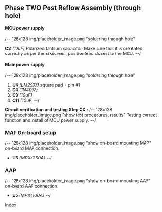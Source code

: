 ## Phase TWO Post Reflow Assembly (through hole)

#### MCU power supply
/-- 128x128 img/placeholder_image.png "soldering through hole"

**C2** *(10uF)* Polarized tantilum capacitor; Make sure that it is orentated correctly as per the silkscreen, positive lead closest to the MCU.
--/

#### Main power supply
/-- 128x128 img/placeholder_image.png "soldering through hole"

 1. **U4**  *(LM2937)* square pad = pin #1
 2. **D4**  *(1N4007)* 
 3. **C8**  *(10uF)*
 4. **C11** *(10uF)*
--/

**Circuit verification and testing Step XX :** 
/-- 128x128 img/placeholder_image.png "show test procedures, results" Testing correct function and install of MCU power supply.
--/

### MAP On-board setup
/-- 128x128 img/placeholder_image.png "show on-board mounting MAP" on-board MAP connection.

- **U6** *(MPX4250A)*
--/

### AAP
/-- 128x128 img/placeholder_image.png "show on-board mounting AAP" on-board AAP connection.

- **U5** *(MPX4100A)*
--/


[Index](#index)
